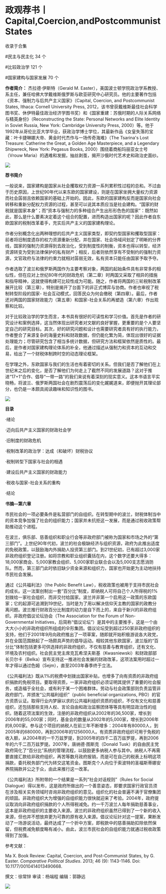 # 政观荐书丨Capital,Coercion,andPostcommunistStates


收录于合集

#民主与民主化 34 个

#比较政治学 121 个

#国家建构与国家发展 70 个

**作者简介：** 杰拉德·伊斯特（Gerald M.
Easter），美国波士顿学院政治学系教授、系主任，兼任哈佛大学戴维斯俄罗斯与欧亚研究中心研究员。他的主要著作包括《资本、强制力与后共产主义国家》（Capital,
Coercion, and Postcommunist States, Ithaca: Cornell University Press,
2012，该书曾获戴维斯最佳社会科学图书奖、休伊特最佳政治经济学图书奖）和《国家重建：苏俄时期的人际关系网络与精英身份》（Reconstructing
the State: Personal Networks and Elite Identity in Soviet Russia, New York:
Cambridge University Press,
2000）等。他于1992年从哥伦比亚大学毕业，获政治学博士学位，其最新作品《女皇失落的宝藏：叶卡捷琳娜大帝、黄金时代杰作与一场传奇海难》（The
Tsarina's Lost Treasure: Catherine the Great, a Golden Age Masterpiece, and a
Legendary Shipwreck, New York: Pegasus Books, 2000）围绕着商船玛丽亚女士号（Vrouw
Maria）的遇难和发掘，抽丝剥茧，揭开沙俄时代艺术史和政治史面纱。

  

![](/images/189/2.png)

  

  

 **荐书简介**

一般说来，国家建构是国家从社会攫取权力资源一系列累积性过程的总和。不过由于历史原因，上世纪90年代以来东欧的国家建设，则是在国家坐拥大量权力资源而社会孱弱且依赖国家的基础上开始的。因此，东欧的国家建构反而是国家向社会转移和重新分配权力资源的过程，甚至可以说其本质应当是社会建构。“国家的财税就是国家本身”；而“资本与强制力的多种组合产生出形形色色的国家”：既然如此，那么是什么要素决定着这个组合的配置，进而构造出国家的呢？因此作者自东欧国家的税制改革着手，充实后共产主义的国家建构理论。

  

作者分别概念化出两种理想的后共产主义国家类型，即契约型国家和攫取型国家：前者将旧制度遗存的权力资源重新分配，并在国家、社会场域间划定了明晰的分界线，国家的强制力资源得到去政治化，受到制度性的制衡，资本也得以转型，经济资源转变为受到法律保护的私有财产；相反，后者则依然享有不受制约的强制力资源，文官政府与法律的约束力就相对孱弱无效，私有资本只能任由国家予取予夺。

  

作者选取了波兰和俄罗斯两国作为主要考察对象，两国的起始条件具有非常多的相似性，但在应对上世纪80年代的财政危机（第二章）时两国又采取了相异的措施和指导精神，这就使得构建可比较性成为可能。随之，作者将两国的三轮税制改革展开比较（第三章），特别是揭开了台面下的非正式博弈与协商。作者也审视了税制转型阶段的国家-
社会互动模式，回答民众为何会缴税（第四章）。最后，作者还对两国的国家财政能力（第五章）和国家-社会关系的再塑造（第六章）作出观察和比较。

  

对于比较政治学的学生而言，本书具有很好的可读性和学习价值。首先是作者的研究设计和案例选择，这当然体现出研究者对文献的良好掌握，更重要的是个人要坚定自己的研究目标。其次，好的研究问题和设计也需要研究者具有好的执行能力，作者整合了来源复杂的海量史料和财政数据，但仍能化繁为简，体现出很好的证据处理能力；尽管研究包含了相当多统计数据，但研究方法和框架依然是质性的。最后，是作者对国家建构理论体系的补全，他通过描述从强制力和资本的互动和交易，给出了一个财税体制跨时空的动态理论框架。

  

在学理之外，东欧国家与我们的生活也有着密切的关系。但我们是否了解他们在上世纪末之后的变化，是否了解他们为何走上了截然不同的发展道路？这对于推进“17+1”合作、倡导“一带一路”的我们来说有着深刻的现实意义。这本书语言平实晓畅，将波兰、俄罗斯两国社会在剧烈震荡后的变化娓娓道来，即便抛开其理论部分，也仍是一本颇具阅读趣味和知识性的图书。

  

![](/images/189/3.png)

 **目录**  

  

·绪论

·迈向后共产主义国家的财政社会学

·旧制度的财政危机

·税制改革的政治学：达成（和破坏）财税协议

·税制转型下国家与社会的相遇

·建设后共产主义国家的财政能力

·税收与国家-社会关系的重构

·结论

  

 **书摘—第六章**  

市民社会的一项必要条件是私营部门的自组织。在转型期中的波兰，财税体制当中的资本竞争加强了社会的组织能力；国家并未抗拒这一发展，而是通过税收政策帮助推动这个进程。

  

在波兰，俱乐部、慈善组织和职业行会等非政府部门被称为国家和市场之外的“第三部门”。上世纪90年代初，波兰的社会极缺经济与组织资源，政府为此推出适度的免税政策，以鼓励海内外捐助人投资第三部门。到21世纪初，已有超过3,000家非政府组织登记注册。如将宗教和职业组织囊括在内，这个数字还要大得多：18,000家商会、5,000家教会组织、5,000家职业联合会以及5,000支志愿消防队。然而，第三部门此时依旧缺少资金来源和组织力，国家也开始更为主动地扶持市民社会发展。

  

通过《公共福利法》（the Public Benefit
Law），税收政策也被用于支持市民社会的成长。这一法案创制出一套“百分比”制度，即纳税人可将自己个人所得税的1%划拨给一家社会组织，而非交付给国家。波兰并非第一个启用这一政策的东欧国家；它的起源可追溯到19世纪，当时是为了用以解决信仰天主教的国家的政教分离问题。波兰推行财政百分比制度的动力是自下而上的，来自于新兴的非政府组织。非政府倡议论坛协会（The
Association for the Forum of Non-Governmental
Initiatives，后简称“倡议论坛”）是其中的主要推手，这是一个由大大小小的非政府组织所组成的伞形集团。倡议论坛受到超过250家非政府组织的支持，他们于2001年9月向政府推出了一项草案，随即就开始积极游说各大政党，并在全国范围掀起了一场颇具声势的倡导运动。相较其他东欧国家，波兰版的“百分比”体制包括更多可供选择的非政府组织，不仅有慈善与教育组织，还有文化、环境及农村组织。社会民主党主席克瓦希涅夫斯基（Kwasniewski）和财政部部长贝尔卡（Belka）宣布支持这一推进社会发展的财政改革，这项法案用时超过一年才得以通过色姆（Sejm），直至2003年春季终于立法。

  

《公共福利法》既从1%的税费中划拨出国家补贴，也增多了向有资质的非政府组织捐款的免税项目。要取得资质，一家非政府组织必须证明其提供了重要的社会服务，或造福于全社会，或有利于某一个困难群体。劳动与社会政策部则负责监管非政府部门，并颁发“公共福利组织”（public
beneficial organizations,
PBO）的官方资质认证。取得行业内梦寐以求的公共福利组织资质的组织，不仅有文化和慈善组织，还包括那些支持人权、言论自由和政治监察团体等等具有明显政治性的组织。随着这项法案的生效，注册的非政府组织从2002年的36,500家，增长到2006年的55,000家；同时，基金会的数量从2002年的5,000家，增长到2006年的8,000家。参与这个项目的纳税人在前三年不断增多：2004年有80000人，到2005年的680000，再到2006年的1256000人。有资质非政府组织可用于免税的收入额，从2004年的一千万兹罗提，到2005年的四千二百万兹罗提，再到2006年的六千二百万兹罗提。2007年，唐纳德·图斯克（Donald
Tusk）的自由民主党政府简化了“百分比”系统的管理流程，以鼓励更多纳税人参与其中。纳税人不再需要直接汇款给非政府组织，再苦等数月政府报销，而是可在自己的税表上标明这项捐款，委托税务部门代为转交这笔资金。图斯克个人向位于索波特的圣福斯蒂娜安养院捐款并公之于众，由此来推行这一改革。

  

《公共福利法》所附带的一个结果是一系列“社会对话规则”（Rules for Social
Dialogue）得以发布，这是政府所做出的一个善意姿态，即要求国家行政官员须在涉及相关实务领域时咨询非政府组织的意见。组织化的社会普遍不满于官僚集团的顽固。非政府组织大为增强的自组织能力很快就迎来了考验。2004年，政府提议取消向非政府组织捐款的个人所得税减免。约一千万波兰人每年捐助慈善事业，这本是非政府组织的主要收入来源。波兰的非政府组织虽然已得到了一个新的收入来源，但也并不想放弃更为可靠的原有收入来源。倡议论坛针对这一提案，果断发动了一场游说活动，最终达成了一个折中方案，即税款中的慈善捐助扣除依然保留，但税费减免额度略有减小。由此，波兰市民社会的自组织能力就通过税收政策得到了加强。

  

参考文献：

Ma X. Book Review: Capital, Coercion, and Post-Communist States, by G. Easter.
_Comparative Political Studies_. 2013; 46 (9): 1143-1146. Doi:
10.1177/0010414013490668.

  

撰文：徐常锌 审读：杨端程 编辑：郭静远

  

![](/images/189/4.jpeg)

  

